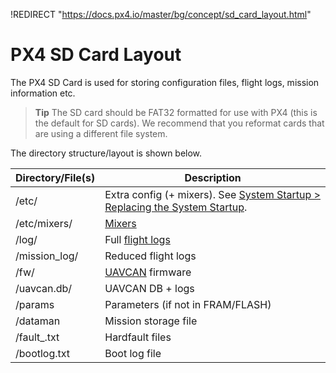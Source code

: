 !REDIRECT "https://docs.px4.io/master/bg/concept/sd_card_layout.html"

# PX4 SD Card Layout

The PX4 SD Card is used for storing configuration files, flight logs, mission information etc.

> **Tip** The SD card should be FAT32 formatted for use with PX4 (this is the default for SD cards). We recommend that you reformat cards that are using a different file system.

The directory structure/layout is shown below.

| Directory/File(s)     | Description                                                                                                                              |
| --------------------- | ---------------------------------------------------------------------------------------------------------------------------------------- |
| /etc/                 | Extra config (+ mixers). See [System Startup > Replacing the System Startup](../concept/system_startup.md#replacing-the-system-startup). |
| /etc/mixers/          | [Mixers](../concept/mixing.md)                                                                                                           |
| /log/                 | Full [flight logs](../log/logging.md)                                                                                                    |
| /mission_log/         | Reduced flight logs                                                                                                                      |
| /fw/                  | [UAVCAN](../uavcan/README.md) firmware                                                                                                   |
| /uavcan.db/           | UAVCAN DB + logs                                                                                                                         |
| /params               | Parameters (if not in FRAM/FLASH)                                                                                                        |
| /dataman              | Mission storage file                                                                                                                     |
| /fault_<datetime>.txt | Hardfault files                                                                                                                          |
| /bootlog.txt          | Boot log file                                                                                                                            |
